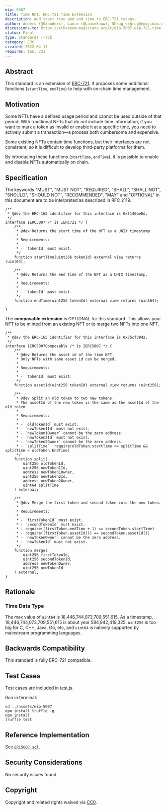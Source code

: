 ```yaml
---
eip: 5007
title: Time NFT, ERC-721 Time Extension
description: Add start time and end time to ERC-721 tokens.
author: Anders (@0xanders), Lance (@LanceSnow), Shrug <shrug@emojidao.org>
discussions-to: https://ethereum-magicians.org/t/eip-5007-eip-721-time-extension/8924
status: Final
type: Standards Track
category: ERC
created: 2022-04-13
requires: 165, 721
---
```


## Abstract

This standard is an extension of [ERC-721](./eip-721.md). It proposes some additional functions (`startTime`, `endTime`) to help with on-chain time management.

## Motivation

Some NFTs have a defined usage period and cannot be used outside of that period. With traditional NFTs that do not include time information, if you want to mark a token as invalid or enable it at a specific time, you need to actively submit a transaction—a process both cumbersome and expensive.

Some existing NFTs contain time functions, but their interfaces are not consistent, so it is difficult to develop third-party platforms for them.

By introducing these functions (`startTime`, `endTime`), it is possible to enable and disable NFTs automatically on chain.

## Specification

The keywords "MUST", "MUST NOT", "REQUIRED", "SHALL", "SHALL NOT", "SHOULD", "SHOULD NOT", "RECOMMENDED", "MAY" and "OPTIONAL" in this document are to be interpreted as described in RFC 2119.

```solidity
/**
 * @dev the ERC-165 identifier for this interface is 0xf140be0d.
 */
interface IERC5007 /* is IERC721 */ {
    /**
     * @dev Returns the start time of the NFT as a UNIX timestamp.
     *
     * Requirements:
     *
     * - `tokenId` must exist.
     */
    function startTime(uint256 tokenId) external view returns (uint64);
    
    /**
     * @dev Returns the end time of the NFT as a UNIX timestamp.
     *
     * Requirements:
     *
     * - `tokenId` must exist.
     */
    function endTime(uint256 tokenId) external view returns (uint64);

}
```

The **composable extension** is OPTIONAL for this standard. This allows your NFT to be minted from an existing NFT or to merge two NFTs into one NFT.

```solidity
/**
 * @dev the ERC-165 identifier for this interface is 0x75cf3842.
 */
interface IERC5007Composable /* is IERC5007 */ {
    /**
     * @dev Returns the asset id of the time NFT.
     * Only NFTs with same asset id can be merged.
     * 
     * Requirements:
     *
     * - `tokenId` must exist.
     */
    function assetId(uint256 tokenId) external view returns (uint256);

    /**
     * @dev Split an old token to two new tokens.
     * The assetId of the new token is the same as the assetId of the old token
     *
     * Requirements:
     *
     * - `oldTokenId` must exist.
     * - `newToken1Id` must not exist.
     * - `newToken1Owner` cannot be the zero address.
     * - `newToken2Id` must not exist.
     * - `newToken2Owner` cannot be the zero address.
     * - `splitTime`  require(oldToken.startTime <= splitTime && splitTime < oldToken.EndTime)
     */
    function split(
        uint256 oldTokenId,
        uint256 newToken1Id,
        address newToken1Owner,
        uint256 newToken2Id,
        address newToken2Owner,
        uint64 splitTime
    ) external;

    /**
     * @dev Merge the first token and second token into the new token.
     *
     * Requirements:
     *
     * - `firstTokenId` must exist.
     * - `secondTokenId` must exist.
     * - require((firstToken.endTime + 1) == secondToken.startTime)
     * - require((firstToken.assetId()) == secondToken.assetId())
     * - `newTokenOwner` cannot be the zero address.
     * - `newTokenId` must not exist.
     */
    function merge(
        uint256 firstTokenId,
        uint256 secondTokenId,
        address newTokenOwner,
        uint256 newTokenId
    ) external;
}
```

## Rationale

### Time Data Type

The max value of `uint64` is 18,446,744,073,709,551,615. As a timestamp, 18,446,744,073,709,551,615 is about year 584,942,419,325. `uint256` is too big for C, C++, Java, Go, etc, and `uint64` is natively supported by mainstream programming languages.

## Backwards Compatibility

This standard is fully ERC-721 compatible.

## Test Cases

Test cases are included in [test.js](../assets/eip-5007/test/test.js). 

Run in terminal:

```shell
cd ../assets/eip-5007
npm install truffle -g
npm install
truffle test
```
 
## Reference Implementation

See [`ERC5007.sol`](../assets/eip-5007/contracts/ERC5007.sol).

## Security Considerations

No security issues found.

## Copyright

Copyright and related rights waived via [CC0](../LICENSE.md).
